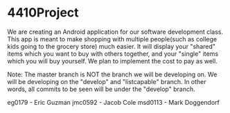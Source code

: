 # 4410Project
We are creating an Android application for our software development class. This app is meant to make shopping with multiple people(such as college kids going to the grocery store) much easier. It will display your "shared" items which you want to buy with others together, and your "single" items which you will buy yourself. We plan to implement the cost to pay as well.

Note: The master branch is NOT the branch we will be developing on. We will be developing on the "develop" and "listcapable" branch. In other words, all commits to be seen will be under the "develop" branch.

eg0179 - Eric Guzman jmc0592 - Jacob Cole msd0113 - Mark Doggendorf
